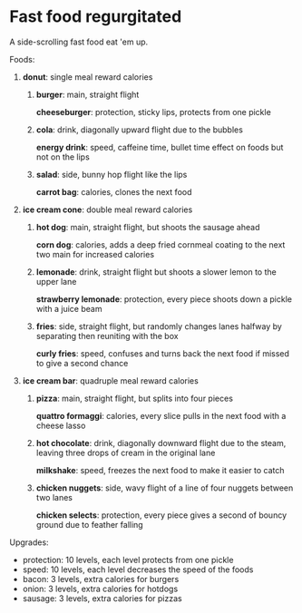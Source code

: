 # Fast food regurgitated

A side-scrolling fast food eat 'em up.

Foods:

1. **donut**: single meal reward calories

   1. **burger**: main, straight flight

      **cheeseburger**: protection, sticky lips, protects from one pickle

   1. **cola**: drink, diagonally upward flight due to the bubbles

      **energy drink**: speed, caffeine time, bullet time effect on foods but not on the lips

   1. **salad**: side, bunny hop flight like the lips

      **carrot bag**: calories, clones the next food

1. **ice cream cone**: double meal reward calories

   1. **hot dog**: main, straight flight, but shoots the sausage ahead

      **corn dog**: calories, adds a deep fried cornmeal coating to the next two main for increased calories

   1. **lemonade**: drink, straight flight but shoots a slower lemon to the upper lane

      **strawberry lemonade**: protection, every piece shoots down a pickle with a juice beam

   1. **fries**: side, straight flight, but randomly changes lanes halfway by separating then reuniting with the box

      **curly fries**: speed, confuses and turns back the next food if missed to give a second chance

1. **ice cream bar**: quadruple meal reward calories

   1. **pizza**: main, straight flight, but splits into four pieces

      **quattro formaggi**: calories, every slice pulls in the next food with a cheese lasso

   1. **hot chocolate**: drink, diagonally downward flight due to the steam, leaving three drops of cream in the original lane

      **milkshake**: speed, freezes the next food to make it easier to catch

   1. **chicken nuggets**: side, wavy flight of a line of four nuggets between two lanes

      **chicken selects**: protection, every piece gives a second of bouncy ground due to feather falling

Upgrades:

* protection: 10 levels, each level protects from one pickle
* speed: 10 levels, each level decreases the speed of the foods
* bacon: 3 levels, extra calories for burgers
* onion: 3 levels, extra calories for hotdogs
* sausage: 3 levels, extra calories for pizzas
